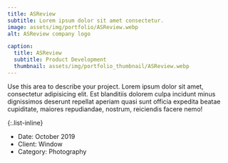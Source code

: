 ```yaml
---
title: ASReview
subtitle: Lorem ipsum dolor sit amet consectetur.
image: assets/img/portfolio/ASReview.webp
alt: ASReview company logo

caption:
  title: ASReview
  subtitle: Product Development
  thumbnail: assets/img/portfolio_thumbnail/ASReview.webp
---
```

Use this area to describe your project. Lorem ipsum dolor sit amet, consectetur adipisicing elit. Est blanditiis dolorem culpa incidunt minus dignissimos deserunt repellat aperiam quasi sunt officia expedita beatae cupiditate, maiores repudiandae, nostrum, reiciendis facere nemo!

{:.list-inline}
- Date: October 2019
- Client: Window
- Category: Photography

